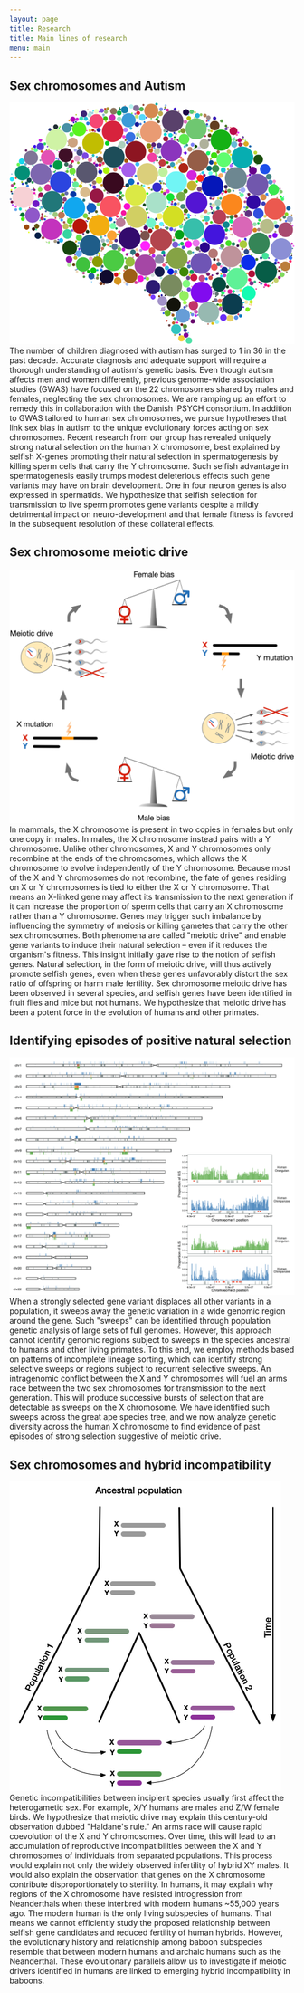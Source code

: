 ```yaml
---
layout: page
title: Research
title: Main lines of research
menu: main
---
```


## Sex chromosomes and Autism
<p><span class="image right"><img src="images/brain_with_dots.png" /></span>The number of children diagnosed with autism has surged to 1 in 36 in the past decade. Accurate diagnosis and adequate support will require a thorough understanding of autism's genetic basis. Even though autism affects men and women differently, previous genome-wide association studies (GWAS) have focused on the 22 chromosomes shared by males and females, neglecting the sex chromosomes. We are ramping up an effort to remedy this in collaboration with the Danish iPSYCH consortium. In addition to GWAS tailored to human sex chromosomes, we pursue hypotheses that link sex bias in autism to the unique evolutionary forces acting on sex chromosomes. Recent research from our group has revealed uniquely strong natural selection on the human X chromosome, best explained by selfish X-genes promoting their natural selection in spermatogenesis by killing sperm cells that carry the Y chromosome. Such selfish advantage in spermatogenesis easily trumps modest deleterious effects such gene variants may have on brain development. One in four neuron genes is also expressed in spermatids. We hypothesize that selfish selection for transmission to live sperm promotes gene variants despite a mildly detrimental impact on neuro-development and that female fitness is favored in the subsequent resolution of these collateral effects. 
</p>

## Sex chromosome meiotic drive
<p><span class="image right"><img src="images/hypothesis.png" /></span>In mammals, the X chromosome is present in two copies in females but only one copy in males. In males, the X chromosome instead pairs with a Y chromosome. Unlike other chromosomes, X and Y chromosomes only recombine at the ends of the chromosomes, which allows the X chromosome to evolve independently of the Y chromosome. Because most of the X and Y chromosomes do not recombine, the fate of genes residing on X or Y chromosomes is tied to either the X or Y chromosome. That means an X-linked gene may affect its transmission to the next generation if it can increase the proportion of sperm cells that carry an X chromosome rather than a Y chromosome. Genes may trigger such imbalance by influencing the symmetry of meiosis or killing gametes that carry the other sex chromosomes. Both phenomena are called "meiotic drive" and enable gene variants to induce their natural selection – even if it reduces the organism's fitness. This insight initially gave rise to the notion of selfish genes. Natural selection, in the form of meiotic drive, will thus actively promote selfish genes, even when these genes unfavorably distort the sex ratio of offspring or harm male fertility. Sex chromosome meiotic drive has been observed in several species, and selfish genes have been identified in fruit flies and mice but not humans. We hypothesize that meiotic drive has been a potent force in the evolution of humans and other primates. 
</p>

## Identifying episodes of positive natural selection
<p><span class="image right"><img src="images/ils_regions.png" /></span>When a strongly selected gene variant displaces all other variants in a population, it sweeps away the genetic variation in a wide genomic region around the gene. Such "sweeps" can be identified through population genetic analysis of large sets of full genomes. However, this approach cannot identify genomic regions subject to sweeps in the species ancestral to humans and other living primates. To this end, we employ methods based on patterns of incomplete lineage sorting, which can identify strong selective sweeps or regions subject to recurrent selective sweeps. An intragenomic conflict between the X and Y chromosomes will fuel an arms race between the two sex chromosomes for transmission to the next generation. This will produce successive bursts of selection that are detectable as sweeps on the X chromosome. We have identified such sweeps across the great ape species tree, and we now analyze genetic diversity across the human X chromosome to find evidence of past episodes of strong selection suggestive of meiotic drive.
</p>

## Sex chromosomes and hybrid incompatibility
<p><span class="image right"><img src="images/hybrid_incompat.png" /></span>Genetic incompatibilities between incipient species usually first affect the heterogametic sex. For example, X/Y humans are males and Z/W female birds. We hypothesize that meiotic drive may explain this century-old observation dubbed "Haldane's rule." An arms race will cause rapid coevolution of the X and Y chromosomes. Over time, this will lead to an accumulation of reproductive incompatibilities between the X and Y chromosomes of individuals from separated populations. This process would explain not only the widely observed infertility of hybrid XY males. It would also explain the observation that genes on the X chromosome contribute disproportionately to sterility. In humans, it may explain why regions of the X chromosome have resisted introgression from Neanderthals when these interbred with modern humans ~55,000 years ago. The modern human is the only living subspecies of humans. That means we cannot efficiently study the proposed relationship between selfish gene candidates and reduced fertility of human hybrids. However, the evolutionary history and relationship among baboon subspecies resemble that between modern humans and archaic humans such as the Neanderthal. These evolutionary parallels allow us to investigate if meiotic drivers identified in humans are linked to emerging hybrid incompatibility in baboons. 
</p>

<!-- ## Population genetics of intragenomic conflict

I propose a model where antagonizing selfish gene variants on the X and Y chromosomes depress and stabilize each other's frequency. This establishes a dynamic equilibrium, where many selfish gene variants, which together control meiotic balance, are maintained at low frequencies by frequency-dependent balancing selection. I hypothesize that disturbances to this equilibrium will trigger strong selection on selfish gene variants and thus allow them to reach very high frequencies in a population quickly. The exodus from Africa resulted in many such disturbances in the form of rapid changes in population size and the exchange of individuals between populations. I have explored the properties of the simplest possible version of this model and found the internal consistency and qualitative predictions to align with my hypothesis. Thus, This simple model can explain my recent observation of extremely strong selection on the X chromosome coinciding with the spread of modern humans out of Africa.  -->

